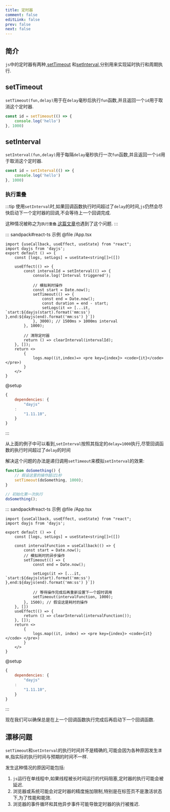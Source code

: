 ```yaml
---
title: 定时器
comment: false
editLink: false
prev: false
next: false
---
```


## 简介

`js`中的定时器有两种,[setTimeout](https://developer.mozilla.org/zh-CN/docs/Web/API/setTimeout)
和[setInterval](https://developer.mozilla.org/zh-CN/docs/Web/API/setInterval),分别用来实现延时执行和周期执行.


## setTimeout

`setTimeout(fun,delay)`用于在`delay`毫秒后执行`fun`函数,并且返回一个`id`用于取消这个定时器.

```js
const id = setTimeout(() => {
    console.log('hello')
}, 1000)
```

## setInterval

`setInterval(fun,delay)`用于每隔`delay`毫秒执行一次`fun`函数,并且返回一个`id`用于取消这个定时器.

```js
const id = setInterval(() => {
    console.log('hello')
}, 1000)
```

### 执行重叠

:::tip
使用`setInterval`时,如果回调函数执行时间超过了`delay`的时间,`js`仍然会尽快启动下一个定时器的回调,不会等待上一个回调完成.

这种情况被称之为`执行重叠`.[这篇文章](https://dev.to/akanksha_9560/why-not-to-use-setinterval--2na9)也遇到了这个问题.
:::

::: sandpack#react-ts 示例
@file /App.tsx

```tsx
import {useCallback, useEffect, useState} from "react";
import dayjs from 'dayjs';
export default () => {
    const [logs, setLogs] = useState<string[]>([])

    useEffect(() => {
        const intervalId = setInterval(() => {
            console.log('Interval triggered');

            // 模拟耗时操作
            const start = Date.now();
            setTimeout(() => {
                const end = Date.now();
                const duration = end - start;
                setLogs(it => [...it, `start:${dayjs(start).format('mm:ss') },end:${dayjs(end).format('mm:ss') }`])
            }, 3000); // 1500ms > 1000ms interval
        }, 1000);

        // 清除定时器
        return () => clearInterval(intervalId);
    }, []);
    return <>
        {
            logs.map((it,index)=> <pre key={index}> <code>{it}</code> </pre>)
        }
    </>
}

```
@setup

```js
{
    dependencies: {
        "dayjs"
    :
        "1.11.10",
    }
}
```
:::

从上面的例子中可以看到,`setInterval`按照其指定的`delay=1000`执行,尽管回调函数的执行时间超过了`delay`的时间

解决这个问题的办法是递归调用`setTimeout`来模拟`setInterval`的效果:

```ts
function doSomething() {
    // 假设这里的操作超过1秒
    setTimeout(doSomething, 1000);
}

// 初始化第一次执行
doSomething();
```

::: sandpack#react-ts 示例
@file /App.tsx

```tsx
import {useCallback, useEffect, useState} from "react";
import dayjs from 'dayjs';

export default () => {
    const [logs, setLogs] = useState<string[]>([])

    const intervalFunction = useCallback(() => {
        const start = Date.now();
        // 模拟耗时的异步操作
        setTimeout(() => {
            const end = Date.now();

            setLogs(it => [...it, `start:${dayjs(start).format('mm:ss') },end:${dayjs(end).format('mm:ss') }`])

            // 等待操作完成后再重新设置下一个超时调用
            setTimeout(intervalFunction, 1000);
        }, 1500); // 假设这是耗时的操作
    }, [])
    useEffect(() => {
        return () => clearInterval(intervalFunction());
    }, []);
    return <>
        {
            logs.map((it, index) => <pre key={index}> <code>{it}</code> </pre>)
        }
    </>
}

```
@setup

```js
{
    dependencies: {
        "dayjs"
    :
        "1.11.10",
    }
}
```
:::

现在我们可以确保总是在上一个回调函数执行完成后再启动下一个回调函数.

## 漂移问题

`setTimeout`和`setInterval`的执行时间并不是精确的,可能会因为各种原因发生`漂移`,指实际的执行时间与预期的时间不一样.

发生这种情况的原因可能包括:

1. `js`运行在单线程中,如果线程被长时间运行的代码阻塞,定时器的执行可能会被延迟.
2. 浏览器或系统可能会对定时器的精度施加限制,特别是在标签页不是激活状态下,为了性能和能效.
3. 浏览器的事件循环和其他异步事件可能导致定时器的执行被推迟.
